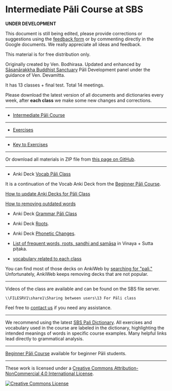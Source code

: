 # **Intermediate Pāli Course at SBS**

**UNDER DEVELOPMENT**

This document is still being edited, please provide corrections or suggestions using the [feedback form](https://docs.google.com/forms/d/1Z8Jjt0-E0HNX7ygABIzAcrChG23M3IOyoZGQ-EDRzXY/) or by commenting directly in the Google documents. We really appreciate all ideas and feedback.

This material is for free distribution only.

Originally created by Ven. Bodhirasa. Updated and enhanced by [Sāsanārakkha Buddhist Sanctuary](http://sasanarakkha.org/) Pāli Development panel under the guidance of Ven. Devamitta.

It has 13 classes + final test. Total 14 meetings.

Please download the latest version of all documents and dictionaries every week, after **each class** we make some new changes and corrections.

----

- [Intermediate Pāli Course](https://docs.google.com/document/d/1qsYPFOifOUN2HIbFCH7kaglJyI2CVd9MH9A6Kt9rSxg/)

----

- [Exercises](https://docs.google.com/document/d/15x3PRqzW5VRuFQSJ-oOvKOZ2y1tNIgwYdhDWd-plHRI/)

----

- [Key to Exercises](https://docs.google.com/document/d/1AXSKpmYYuiinQYTBJ133rMZJc53qbZSLr_7UE-syofg/)

----

Or download all materials in ZIP file from [this page on GitHub](https://github.com/digitalpalidictionary/dpd-pali-courses/releases/latest).

----

- Anki Deck [Vocab Pāli Class](https://github.com/sasanarakkha/study-tools/releases/latest/download/vocab-pali-class.apkg)

It is a continuation of the Vocab Anki Deck from the [Beginner Pāli Course](https://sasanarakkha.github.io/study-tools/pali-class/pali-class.html).

[How to update Anki Decks for Pāli Class](https://sasanarakkha.github.io/study-tools/pali-class/update-anki-class.html)

[How to removing outdated words](https://sasanarakkha.github.io/study-tools/anki-decks/test.html)

- Anki Deck [Grammar Pāli Class](https://github.com/sasanarakkha/study-tools/releases/latest/download/grammar-pali-class.apkg)

- Anki Deck [Roots](https://github.com/sasanarakkha/study-tools/releases/latest/download/roots-pali-class.apkg).

- Anki Deck [Phonetic Changes](https://github.com/sasanarakkha/study-tools/releases/latest/download/phonetic-pali-class.apkg).

- [List of frequent words, roots, sandhi and samāsa](https://docs.google.com/spreadsheets/d/1KB_g--0MEPbgS6Vrbz2y6nR2YLgh2mnfsPHxg64T_YQ/) in Vinaya + Sutta piṭaka.

- [vocabulary related to each class](https://sasanarakkha.github.io/study-tools/pali-class/vocab/index-vocab.html) 

You can find most of those decks on AnkiWeb by [searching for "pali."](https://ankiweb.net/shared/decks?search=pali) Unfortunately, AnkiWeb keeps removing decks that are not popular.

----

Videos of the class are available and can be found on the SBS file server.

`\\FILESRV1\share1\Sharing between users\13 For Pāli class`

Feel free to [contact us](mailto:studytools@sasanarakkha.org) if you need any assistance.

----

We recommend using the latest [SBS Pali Dictionary](https://sasanarakkha.github.io/study-tools/dict/sbs-pali-dictionary.html). All exercises and vocabulary used in the course are labeled in the dictionary, highlighting the intended meanings of words in specific course examples. Many helpful links lead directly to grammatical analysis.

----

[Beginner Pāli Course](https://sasanarakkha.github.io/study-tools/pali-class/pali-class.html) available for beginner Pāli students.

----

These work is licensed under a [Creative Commons Attribution-NonCommercial 4.0 International License](http://creativecommons.org/licenses/by-nc/4.0/).

<a rel="license" href="http://creativecommons.org/licenses/by-nc/4.0/"><img alt="Creative Commons License" style="border-width:0" src="https://i.creativecommons.org/l/by-nc/4.0/88x31.png" /></a><br />